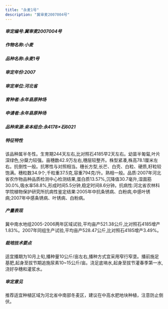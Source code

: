 ```yaml
---
title: "永麦1号"
description: "冀审麦2007004号"
---
```

##### 审定编号:冀审麦2007004号

##### 作物名称:小麦

##### 品种名称:永麦1号

##### 审定年份:2007

##### 审定单位:河北省

##### 育种者:永年县原种场

##### 申请者:永年县原种场

##### 品种来源:亲本组合:永4178×石6021

##### 特征特性
该品种属半冬性。生育期244天左右,比对照石4185早2天左右。幼苗半匍匐,叶片深绿色,分蘖力较强。亩穗数42.9万左右,穗层较整齐。株型紧凑,株高78.1厘米左右。抗倒性一般。抗寒性与对照相当。穗长方型,长芒、白壳、白粒、硬质,籽粒较饱满。穗粒数34.9个,千粒重37.5克,容重794克/升。熟相一般。品质:2007年河北省农作物品种品质检测中心检测结果,蛋白质13.57%,沉降值30.7毫升,湿面筋30.0%,吸水率58.8%,形成时间5.5分钟,稳定时间8.6分钟。抗病性:河北省农林科学院植物保护研究所抗病性鉴定结果:2005年中抗条锈病、白粉病,中感叶锈病;2007年中感条锈病、叶锈病、白粉病。

##### 产量表现
冀中南水地组2005-2006两年区域试验,平均亩产521.38公斤,比对照石4185增产1.83%。2007年同组生产试验,平均亩产528.47公斤,比对照石4185增产3.49%。

##### 栽培技术要点
适宜播期为10月上旬,播种量10公斤/亩左右,播种方式宜采用窄行窄垄。播前施足基肥,起身至拔节期追施尿素10~15公斤/亩。浇足底墒水,起身至拔节灌春季第一水,浇好孕穗和灌浆水。

##### 审定意见
推荐适宜种植区域为河北省中南部冬麦区，建议在中高水肥地块种植，注意防止倒伏。
